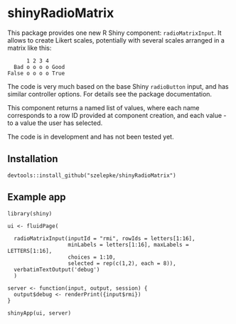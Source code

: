 # shinyRadioMatrix

This package provides one new R Shiny component: `radioMatrixInput`. It allows to create Likert scales, potentially with several scales arranged in a matrix like this:
        
          1 2 3 4
      Bad o o o o Good
    False o o o o True
    
The code is very much based on the base Shiny `radioButton` input, and has similar controller options. For details see the package documentation.

This component returns a named list of values, where each name corresponds to a row ID provided at component creation, and each value - to a value the user has selected. 

The code is in development and has not been tested yet.

## Installation

`devtools::install_github("szelepke/shinyRadioMatrix")`

## Example app

```
library(shiny)

ui <- fluidPage(

  radioMatrixInput(inputId = "rmi", rowIds = letters[1:16],
                   minLabels = letters[1:16], maxLabels = LETTERS[1:16],
                   choices = 1:10,
                   selected = rep(c(1,2), each = 8)),
  verbatimTextOutput('debug')
  )

server <- function(input, output, session) {
  output$debug <- renderPrint({input$rmi})
}

shinyApp(ui, server)


```